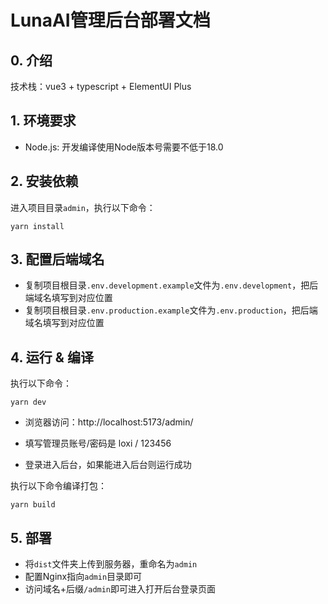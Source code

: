 # LunaAI管理后台部署文档

## 0. 介绍

技术栈：vue3 + typescript + ElementUI Plus

## 1. 环境要求

- Node.js: 开发编译使用Node版本号需要不低于18.0

## 2. 安装依赖

进入项目目录`admin`，执行以下命令：

```shell
yarn install
```

## 3. 配置后端域名

- 复制项目根目录`.env.development.example`文件为`.env.development`，把后端域名填写到对应位置
- 复制项目根目录`.env.production.example`文件为`.env.production`，把后端域名填写到对应位置

## 4. 运行 & 编译

执行以下命令：

```shell
yarn dev 
```

- 浏览器访问：http://localhost:5173/admin/

- 填写管理员账号/密码是 loxi / 123456

- 登录进入后台，如果能进入后台则运行成功

执行以下命令编译打包：

```shell
yarn build
```

## 5. 部署

- 将`dist`文件夹上传到服务器，重命名为`admin`
- 配置Nginx指向`admin`目录即可
- 访问域名+后缀`/admin`即可进入打开后台登录页面

